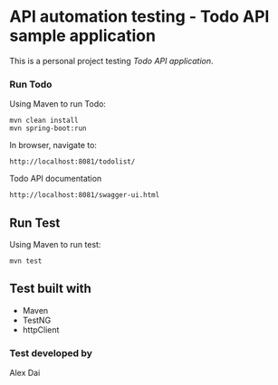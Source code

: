 # API automation testing - Todo API sample application
This is a personal project testing *Todo API application*.

### Run Todo 
Using Maven to run Todo:
```$xslt
mvn clean install
mvn spring-boot:run
```
In browser, navigate to:
```$xslt
http://localhost:8081/todolist/
```
Todo API documentation
```$xslt
http://localhost:8081/swagger-ui.html
```
## Run Test
Using Maven to run test:
```$xslt
mvn test
```
## Test built with
- Maven
- TestNG
- httpClient

### Test developed by 
Alex Dai


